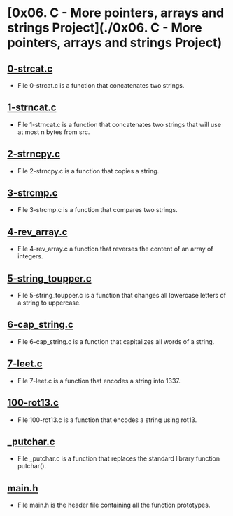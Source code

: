 # [0x06. C - More pointers, arrays and strings Project](./0x06. C - More pointers, arrays and strings Project)
## [0-strcat.c](./0-strcat.c)
* File 0-strcat.c is a function that concatenates two strings.

## [1-strncat.c](./1strncat.c)
* File 1-strncat.c is a function that concatenates two strings that will use at most n bytes from src.

## [2-strncpy.c](./2-strncpy.c)
* File 2-strncpy.c is a function that copies a string.

## [3-strcmp.c](./3-strcmp.c)
* File 3-strcmp.c is a function that compares two strings.

## [4-rev_array.c](./4-rev_array.c)
* File 4-rev_array.c a function that reverses the content of an array of integers.

## [5-string_toupper.c](./5-string_toupper.c)
* File 5-string_toupper.c is a function that changes all lowercase letters of a string to uppercase.

## [6-cap_string.c](./6-cap_string.c)
* File 6-cap_string.c is a function that capitalizes all words of a string.

## [7-leet.c](./7-leet.c)
* File 7-leet.c is a function that encodes a string into 1337.

## [100-rot13.c](100-rot13.c)
* File 100-rot13.c is a function that encodes a string using rot13.

## [_putchar.c](./_putchar.c) 
* File _putchar.c is a function that replaces the standard library function putchar().

## [main.h](./main.h)
* File main.h is the header file containing all the function prototypes.
